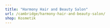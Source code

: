 ```yaml
---
title: "Harmony Hair and Beauty Salon"
url: /cambridge/harmony-hair-and-beauty-salon/
shop: Kosmetik
---
```

